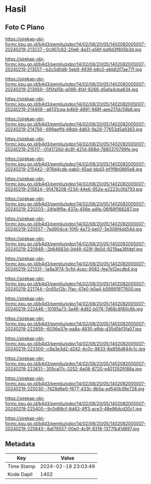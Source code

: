 # Hasil

## Foto C Plano

https://sirekap-obj-formc.kpu.go.id/b4d3/pemilu/pdpr/14/02/08/20/05/1402082005007-20240219-213237--0c907c62-20e6-4a31-a56f-bd9d3f605b3d.jpg

https://sirekap-obj-formc.kpu.go.id/b4d3/pemilu/pdpr/14/02/08/20/05/1402082005007-20240219-213557--b2c0d0d8-5eb9-4939-b6c0-ebb62f7ae77f.jpg

https://sirekap-obj-formc.kpu.go.id/b4d3/pemilu/pdpr/14/02/08/20/05/1402082005007-20240219-213959--5f5fa15b-a088-4fa1-8266-d5afa4cba834.jpg

https://sirekap-obj-formc.kpu.go.id/b4d3/pemilu/pdpr/14/02/08/20/05/1402082005007-20240219-214408--a6131cea-b4b9-4891-948f-aee217dc59b6.jpg

https://sirekap-obj-formc.kpu.go.id/b4d3/pemilu/pdpr/14/02/08/20/05/1402082005007-20240219-214756--699aeffd-68dd-4d63-9a26-77653d5a9363.jpg

https://sirekap-obj-formc.kpu.go.id/b4d3/pemilu/pdpr/14/02/08/20/05/1402082005007-20240219-215117--0141726d-8c8f-421d-888d-7880370799fe.jpg

https://sirekap-obj-formc.kpu.go.id/b4d3/pemilu/pdpr/14/02/08/20/05/1402082005007-20240219-215442--976d4cdb-eab0-45ad-bbd3-bf1f9b0865e8.jpg

https://sirekap-obj-formc.kpu.go.id/b4d3/pemilu/pdpr/14/02/08/20/05/1402082005007-20240219-215824--91478208-f234-44e6-952e-e2223c0fd793.jpg

https://sirekap-obj-formc.kpu.go.id/b4d3/pemilu/pdpr/14/02/08/20/05/1402082005007-20240219-220203--24fa9f9a-437a-456e-a4fa-06f88f166287.jpg

https://sirekap-obj-formc.kpu.go.id/b4d3/pemilu/pdpr/14/02/08/20/05/1402082005007-20240219-220557--7ed904cd-10f6-4a73-be07-3e306f4dd54d.jpg

https://sirekap-obj-formc.kpu.go.id/b4d3/pemilu/pdpr/14/02/08/20/05/1402082005007-20240219-220948--2b64683d-0d48-429f-9b54-9219aa36fdef.jpg

https://sirekap-obj-formc.kpu.go.id/b4d3/pemilu/pdpr/14/02/08/20/05/1402082005007-20240219-221331--1a9a3f74-5cfd-4cec-9082-fee7e12ecdb4.jpg

https://sirekap-obj-formc.kpu.go.id/b4d3/pemilu/pdpr/14/02/08/20/05/1402082005007-20240219-221744--0c65cf2b-7fac-47e0-b0a4-b59991977600.jpg

https://sirekap-obj-formc.kpu.go.id/b4d3/pemilu/pdpr/14/02/08/20/05/1402082005007-20240219-222446--10195a73-3a46-4d92-b076-7d68c8f80c6b.jpg

https://sirekap-obj-formc.kpu.go.id/b4d3/pemilu/pdpr/14/02/08/20/05/1402082005007-20240219-222859--6036e37e-ea8a-4830-afbb-d35d0bf3fa07.jpg

https://sirekap-obj-formc.kpu.go.id/b4d3/pemilu/pdpr/14/02/08/20/05/1402082005007-20240219-223300--c9a3e3d2-d242-4c0c-9833-8e856d844c1c.jpg

https://sirekap-obj-formc.kpu.go.id/b4d3/pemilu/pdpr/14/02/08/20/05/1402082005007-20240219-223631--305ca17c-3252-4a08-8720-e4012929188a.jpg

https://sirekap-obj-formc.kpu.go.id/b4d3/pemilu/pdpr/14/02/08/20/05/1402082005007-20240219-225030--7428d6e0-f677-433c-8b5a-ed540b39e728.jpg

https://sirekap-obj-formc.kpu.go.id/b4d3/pemilu/pdpr/14/02/08/20/05/1402082005007-20240219-225400--9c0d88cf-8d43-4ff3-ace3-48e96dcd30c1.jpg

https://sirekap-obj-formc.kpu.go.id/b4d3/pemilu/pdpr/14/02/08/20/05/1402082005007-20240219-225843--8af76557-00e0-4c9f-8318-1377fb41d897.jpg


## Metadata

| Key        | Value               |
| ---------- | ------------------- |
| Time Stamp | 2024-02-19 23:03:49 |
| Kode Dapil | 1402                |



